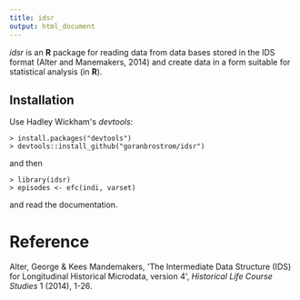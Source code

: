 ```yaml
---
title: idsr
output: html_document
---
```


*idsr* is an **R** package for reading data from data bases stored in the IDS format (Alter and Manemakers, 2014) and create data in a form suitable for statistical analysis (in **R**).

## Installation

Use Hadley Wickham's *devtools*:

```
> install.packages("devtools")
> devtools::install_github("goranbrostrom/idsr")
```

and then

```
> library(idsr)
> episodes <- efc(indi, varset)
```
and read the documentation.

# Reference

Alter, George & Kees Mandemakers, 'The Intermediate Data Structure (IDS) for Longitudinal Historical Microdata, version 4', *Historical Life Course Studies* 1 (2014), 1-26.
